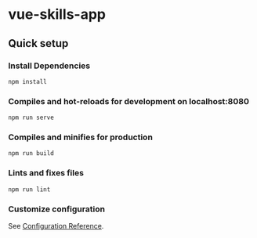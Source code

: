 # vue-skills-app

## Quick setup

### Install Dependencies
```
npm install
```

### Compiles and hot-reloads for development on localhost:8080
```
npm run serve
```

### Compiles and minifies for production
```
npm run build
```

### Lints and fixes files
```
npm run lint
```

### Customize configuration
See [Configuration Reference](https://cli.vuejs.org/config/).
